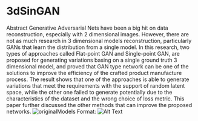 # 3dSinGAN

Abstract
Generative Adversarial Nets have been a big hit on data reconstruction, especially with 2 dimensional images. However, there are not as much research in 3 dimensional models reconstruction, particularly GANs that learn the distribution from a single model. In this research, two types of approaches called Flat-point GAN and Single-point GAN, are proposed for generating variations basing on a single ground truth 3 dimensional model, and proved that GAN type network can be one of the solutions to improve the efficiency of the crafted product manufacture process. The result shows that one of the approaches is able to generate variations that meet the requirements with the support of random latent space, while the other one failed to generate potentially due to the characteristics of the dataset and the wrong choice of loss metric. This paper further discussed the other methods that can improve the proposed networks.
![originalModels](3dSinGAN/Images/heNewOriginalBand.jpg)
Format: ![Alt Text](url)
